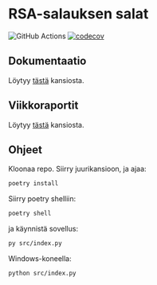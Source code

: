 # RSA-salauksen salat

![GitHub Actions](https://github.com/rundtjan/rsaSalaus/workflows/CI/badge.svg)
[![codecov](https://codecov.io/gh/rundtjan/rsaSalaus/branch/master/graph/badge.svg?token=NISP3LBYZW)](https://codecov.io/gh/rundtjan/rsaSalaus)

## Dokumentaatio

Löytyy 
[tästä](https://github.com/rundtjan/rsaSalaus/tree/master/dokumentaatio) 
kansiosta.  

## Viikkoraportit

Löytyy [tästä](https://github.com/rundtjan/rsaSalaus/tree/master/viikkoraportit) kansiosta.

## Ohjeet  

Kloonaa repo. Siirry juurikansioon, ja ajaa:  
```bash
poetry install
```
Siirry poetry shelliin:  
```bash
poetry shell
```
ja käynnistä sovellus:
```bash
py src/index.py
```
Windows-koneella:
```bash
python src/index.py
```
